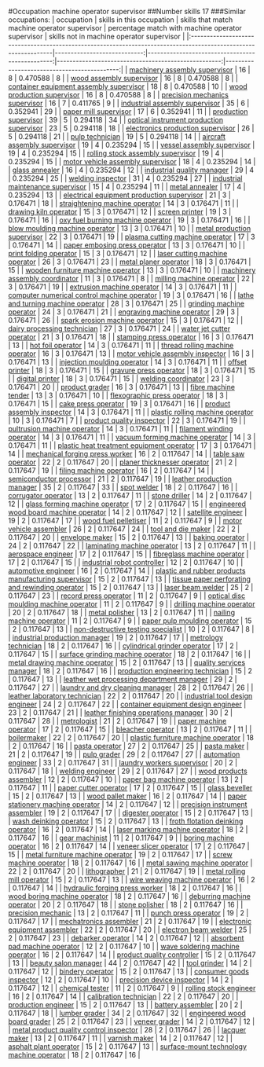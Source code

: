 #Occupation machine operator supervisor
##Number skills 17
###Similar occupations:
| occupation                                                                                                      |   skills in this occupation |   skills that match machine operator supervisor |   percentage match with machine operator supervisor |   skills not in machine operator supervisor |
|:----------------------------------------------------------------------------------------------------------------|----------------------------:|------------------------------------------------:|----------------------------------------------------:|--------------------------------------------:|
| [machinery assembly supervisor](machinery_assembly_supervisor.md)                                               |                          16 |                                               8 |                                            0.470588 |                                           8 |
| [wood assembly supervisor](wood_assembly_supervisor.md)                                                         |                          16 |                                               8 |                                            0.470588 |                                           8 |
| [container equipment assembly supervisor](container_equipment_assembly_supervisor.md)                           |                          18 |                                               8 |                                            0.470588 |                                          10 |
| [wood production supervisor](wood_production_supervisor.md)                                                     |                          16 |                                               8 |                                            0.470588 |                                           8 |
| [precision mechanics supervisor](precision_mechanics_supervisor.md)                                             |                          16 |                                               7 |                                            0.411765 |                                           9 |
| [industrial assembly supervisor](industrial_assembly_supervisor.md)                                             |                          35 |                                               6 |                                            0.352941 |                                          29 |
| [paper mill supervisor](paper_mill_supervisor.md)                                                               |                          17 |                                               6 |                                            0.352941 |                                          11 |
| [production supervisor](production_supervisor.md)                                                               |                          39 |                                               5 |                                            0.294118 |                                          34 |
| [optical instrument production supervisor](optical_instrument_production_supervisor.md)                         |                          23 |                                               5 |                                            0.294118 |                                          18 |
| [electronics production supervisor](electronics_production_supervisor.md)                                       |                          26 |                                               5 |                                            0.294118 |                                          21 |
| [pulp technician](pulp_technician.md)                                                                           |                          19 |                                               5 |                                            0.294118 |                                          14 |
| [aircraft assembly supervisor](aircraft_assembly_supervisor.md)                                                 |                          19 |                                               4 |                                            0.235294 |                                          15 |
| [vessel assembly supervisor](vessel_assembly_supervisor.md)                                                     |                          19 |                                               4 |                                            0.235294 |                                          15 |
| [rolling stock assembly supervisor](rolling_stock_assembly_supervisor.md)                                       |                          19 |                                               4 |                                            0.235294 |                                          15 |
| [motor vehicle assembly supervisor](motor_vehicle_assembly_supervisor.md)                                       |                          18 |                                               4 |                                            0.235294 |                                          14 |
| [glass annealer](glass_annealer.md)                                                                             |                          16 |                                               4 |                                            0.235294 |                                          12 |
| [industrial quality manager](industrial_quality_manager.md)                                                     |                          29 |                                               4 |                                            0.235294 |                                          25 |
| [welding inspector](welding_inspector.md)                                                                       |                          31 |                                               4 |                                            0.235294 |                                          27 |
| [industrial maintenance supervisor](industrial_maintenance_supervisor.md)                                       |                          15 |                                               4 |                                            0.235294 |                                          11 |
| [metal annealer](metal_annealer.md)                                                                             |                          17 |                                               4 |                                            0.235294 |                                          13 |
| [electrical equipment production supervisor](electrical_equipment_production_supervisor.md)                     |                          21 |                                               3 |                                            0.176471 |                                          18 |
| [straightening machine operator](straightening_machine_operator.md)                                             |                          14 |                                               3 |                                            0.176471 |                                          11 |
| [drawing kiln operator](drawing_kiln_operator.md)                                                               |                          15 |                                               3 |                                            0.176471 |                                          12 |
| [screen printer](screen_printer.md)                                                                             |                          19 |                                               3 |                                            0.176471 |                                          16 |
| [oxy fuel burning machine operator](oxy_fuel_burning_machine_operator.md)                                       |                          19 |                                               3 |                                            0.176471 |                                          16 |
| [blow moulding machine operator](blow_moulding_machine_operator.md)                                             |                          13 |                                               3 |                                            0.176471 |                                          10 |
| [metal production supervisor](metal_production_supervisor.md)                                                   |                          22 |                                               3 |                                            0.176471 |                                          19 |
| [plasma cutting machine operator](plasma_cutting_machine_operator.md)                                           |                          17 |                                               3 |                                            0.176471 |                                          14 |
| [paper embosing press operator](paper_embosing_press_operator.md)                                               |                          13 |                                               3 |                                            0.176471 |                                          10 |
| [print folding operator](print_folding_operator.md)                                                             |                          15 |                                               3 |                                            0.176471 |                                          12 |
| [laser cutting machine operator](laser_cutting_machine_operator.md)                                             |                          26 |                                               3 |                                            0.176471 |                                          23 |
| [metal planer operator](metal_planer_operator.md)                                                               |                          18 |                                               3 |                                            0.176471 |                                          15 |
| [wooden furniture machine operator](wooden_furniture_machine_operator.md)                                       |                          13 |                                               3 |                                            0.176471 |                                          10 |
| [machinery assembly coordinator](machinery_assembly_coordinator.md)                                             |                          11 |                                               3 |                                            0.176471 |                                           8 |
| [milling machine operator](milling_machine_operator.md)                                                         |                          22 |                                               3 |                                            0.176471 |                                          19 |
| [extrusion machine operator](extrusion_machine_operator.md)                                                     |                          14 |                                               3 |                                            0.176471 |                                          11 |
| [computer numerical control machine operator](computer_numerical_control_machine_operator.md)                   |                          19 |                                               3 |                                            0.176471 |                                          16 |
| [lathe and turning machine operator](lathe_and_turning_machine_operator.md)                                     |                          28 |                                               3 |                                            0.176471 |                                          25 |
| [grinding machine operator](grinding_machine_operator.md)                                                       |                          24 |                                               3 |                                            0.176471 |                                          21 |
| [engraving machine operator](engraving_machine_operator.md)                                                     |                          29 |                                               3 |                                            0.176471 |                                          26 |
| [spark erosion machine operator](spark_erosion_machine_operator.md)                                             |                          15 |                                               3 |                                            0.176471 |                                          12 |
| [dairy processing technician](dairy_processing_technician.md)                                                   |                          27 |                                               3 |                                            0.176471 |                                          24 |
| [water jet cutter operator](water_jet_cutter_operator.md)                                                       |                          21 |                                               3 |                                            0.176471 |                                          18 |
| [stamping press operator](stamping_press_operator.md)                                                           |                          16 |                                               3 |                                            0.176471 |                                          13 |
| [hot foil operator](hot_foil_operator.md)                                                                       |                          14 |                                               3 |                                            0.176471 |                                          11 |
| [thread rolling machine operator](thread_rolling_machine_operator.md)                                           |                          16 |                                               3 |                                            0.176471 |                                          13 |
| [motor vehicle assembly inspector](motor_vehicle_assembly_inspector.md)                                         |                          16 |                                               3 |                                            0.176471 |                                          13 |
| [injection moulding operator](injection_moulding_operator.md)                                                   |                          14 |                                               3 |                                            0.176471 |                                          11 |
| [offset printer](offset_printer.md)                                                                             |                          18 |                                               3 |                                            0.176471 |                                          15 |
| [gravure press operator](gravure_press_operator.md)                                                             |                          18 |                                               3 |                                            0.176471 |                                          15 |
| [digital printer](digital_printer.md)                                                                           |                          18 |                                               3 |                                            0.176471 |                                          15 |
| [welding coordinator](welding_coordinator.md)                                                                   |                          23 |                                               3 |                                            0.176471 |                                          20 |
| [product grader](product_grader.md)                                                                             |                          16 |                                               3 |                                            0.176471 |                                          13 |
| [fibre machine tender](fibre_machine_tender.md)                                                                 |                          13 |                                               3 |                                            0.176471 |                                          10 |
| [flexographic press operator](flexographic_press_operator.md)                                                   |                          18 |                                               3 |                                            0.176471 |                                          15 |
| [cake press operator](cake_press_operator.md)                                                                   |                          19 |                                               3 |                                            0.176471 |                                          16 |
| [product assembly inspector](product_assembly_inspector.md)                                                     |                          14 |                                               3 |                                            0.176471 |                                          11 |
| [plastic rolling machine operator](plastic_rolling_machine_operator.md)                                         |                          10 |                                               3 |                                            0.176471 |                                           7 |
| [product quality inspector](product_quality_inspector.md)                                                       |                          22 |                                               3 |                                            0.176471 |                                          19 |
| [pultrusion machine operator](pultrusion_machine_operator.md)                                                   |                          14 |                                               3 |                                            0.176471 |                                          11 |
| [filament winding operator](filament_winding_operator.md)                                                       |                          14 |                                               3 |                                            0.176471 |                                          11 |
| [vacuum forming machine operator](vacuum_forming_machine_operator.md)                                           |                          14 |                                               3 |                                            0.176471 |                                          11 |
| [plastic heat treatment equipment operator](plastic_heat_treatment_equipment_operator.md)                       |                          17 |                                               3 |                                            0.176471 |                                          14 |
| [mechanical forging press worker](mechanical_forging_press_worker.md)                                           |                          16 |                                               2 |                                            0.117647 |                                          14 |
| [table saw operator](table_saw_operator.md)                                                                     |                          22 |                                               2 |                                            0.117647 |                                          20 |
| [planer thicknesser operator](planer_thicknesser_operator.md)                                                   |                          21 |                                               2 |                                            0.117647 |                                          19 |
| [filing machine operator](filing_machine_operator.md)                                                           |                          16 |                                               2 |                                            0.117647 |                                          14 |
| [semiconductor processor](semiconductor_processor.md)                                                           |                          21 |                                               2 |                                            0.117647 |                                          19 |
| [leather production manager](leather_production_manager.md)                                                     |                          35 |                                               2 |                                            0.117647 |                                          33 |
| [spot welder](spot_welder.md)                                                                                   |                          18 |                                               2 |                                            0.117647 |                                          16 |
| [corrugator operator](corrugator_operator.md)                                                                   |                          13 |                                               2 |                                            0.117647 |                                          11 |
| [stone driller](stone_driller.md)                                                                               |                          14 |                                               2 |                                            0.117647 |                                          12 |
| [glass forming machine operator](glass_forming_machine_operator.md)                                             |                          17 |                                               2 |                                            0.117647 |                                          15 |
| [engineered wood board machine operator](engineered_wood_board_machine_operator.md)                             |                          14 |                                               2 |                                            0.117647 |                                          12 |
| [satellite engineer](satellite_engineer.md)                                                                     |                          19 |                                               2 |                                            0.117647 |                                          17 |
| [wood fuel pelletiser](wood_fuel_pelletiser.md)                                                                 |                          11 |                                               2 |                                            0.117647 |                                           9 |
| [motor vehicle assembler](motor_vehicle_assembler.md)                                                           |                          26 |                                               2 |                                            0.117647 |                                          24 |
| [tool and die maker](tool_and_die_maker.md)                                                                     |                          22 |                                               2 |                                            0.117647 |                                          20 |
| [envelope maker](envelope_maker.md)                                                                             |                          15 |                                               2 |                                            0.117647 |                                          13 |
| [baking operator](baking_operator.md)                                                                           |                          24 |                                               2 |                                            0.117647 |                                          22 |
| [laminating machine operator](laminating_machine_operator.md)                                                   |                          13 |                                               2 |                                            0.117647 |                                          11 |
| [aerospace engineer](aerospace_engineer.md)                                                                     |                          17 |                                               2 |                                            0.117647 |                                          15 |
| [fibreglass machine operator](fibreglass_machine_operator.md)                                                   |                          17 |                                               2 |                                            0.117647 |                                          15 |
| [industrial robot controller](industrial_robot_controller.md)                                                   |                          12 |                                               2 |                                            0.117647 |                                          10 |
| [automotive engineer](automotive_engineer.md)                                                                   |                          16 |                                               2 |                                            0.117647 |                                          14 |
| [plastic and rubber products manufacturing supervisor](plastic_and_rubber_products_manufacturing_supervisor.md) |                          15 |                                               2 |                                            0.117647 |                                          13 |
| [tissue paper perforating and rewinding operator](tissue_paper_perforating_and_rewinding_operator.md)           |                          15 |                                               2 |                                            0.117647 |                                          13 |
| [laser beam welder](laser_beam_welder.md)                                                                       |                          25 |                                               2 |                                            0.117647 |                                          23 |
| [record press operator](record_press_operator.md)                                                               |                          11 |                                               2 |                                            0.117647 |                                           9 |
| [optical disc moulding machine operator](optical_disc_moulding_machine_operator.md)                             |                          11 |                                               2 |                                            0.117647 |                                           9 |
| [drilling machine operator](drilling_machine_operator.md)                                                       |                          20 |                                               2 |                                            0.117647 |                                          18 |
| [metal polisher](metal_polisher.md)                                                                             |                          13 |                                               2 |                                            0.117647 |                                          11 |
| [nailing machine operator](nailing_machine_operator.md)                                                         |                          11 |                                               2 |                                            0.117647 |                                           9 |
| [paper pulp moulding operator](paper_pulp_moulding_operator.md)                                                 |                          15 |                                               2 |                                            0.117647 |                                          13 |
| [non-destructive testing specialist](non-destructive_testing_specialist.md)                                     |                          10 |                                               2 |                                            0.117647 |                                           8 |
| [industrial production manager](industrial_production_manager.md)                                               |                          19 |                                               2 |                                            0.117647 |                                          17 |
| [metrology technician](metrology_technician.md)                                                                 |                          18 |                                               2 |                                            0.117647 |                                          16 |
| [cylindrical grinder operator](cylindrical_grinder_operator.md)                                                 |                          17 |                                               2 |                                            0.117647 |                                          15 |
| [surface grinding machine operator](surface_grinding_machine_operator.md)                                       |                          18 |                                               2 |                                            0.117647 |                                          16 |
| [metal drawing machine operator](metal_drawing_machine_operator.md)                                             |                          15 |                                               2 |                                            0.117647 |                                          13 |
| [quality services manager](quality_services_manager.md)                                                         |                          18 |                                               2 |                                            0.117647 |                                          16 |
| [production engineering technician](production_engineering_technician.md)                                       |                          15 |                                               2 |                                            0.117647 |                                          13 |
| [leather wet processing department manager](leather_wet_processing_department_manager.md)                       |                          29 |                                               2 |                                            0.117647 |                                          27 |
| [laundry and dry cleaning manager](laundry_and_dry_cleaning_manager.md)                                         |                          28 |                                               2 |                                            0.117647 |                                          26 |
| [leather laboratory technician](leather_laboratory_technician.md)                                               |                          22 |                                               2 |                                            0.117647 |                                          20 |
| [industrial tool design engineer](industrial_tool_design_engineer.md)                                           |                          24 |                                               2 |                                            0.117647 |                                          22 |
| [container equipment design engineer](container_equipment_design_engineer.md)                                   |                          23 |                                               2 |                                            0.117647 |                                          21 |
| [leather finishing operations manager](leather_finishing_operations_manager.md)                                 |                          30 |                                               2 |                                            0.117647 |                                          28 |
| [metrologist](metrologist.md)                                                                                   |                          21 |                                               2 |                                            0.117647 |                                          19 |
| [paper machine operator](paper_machine_operator.md)                                                             |                          17 |                                               2 |                                            0.117647 |                                          15 |
| [bleacher operator](bleacher_operator.md)                                                                       |                          13 |                                               2 |                                            0.117647 |                                          11 |
| [boilermaker](boilermaker.md)                                                                                   |                          22 |                                               2 |                                            0.117647 |                                          20 |
| [plastic furniture machine operator](plastic_furniture_machine_operator.md)                                     |                          18 |                                               2 |                                            0.117647 |                                          16 |
| [pasta operator](pasta_operator.md)                                                                             |                          27 |                                               2 |                                            0.117647 |                                          25 |
| [pasta maker](pasta_maker.md)                                                                                   |                          21 |                                               2 |                                            0.117647 |                                          19 |
| [pulp grader](pulp_grader.md)                                                                                   |                          29 |                                               2 |                                            0.117647 |                                          27 |
| [automation engineer](automation_engineer.md)                                                                   |                          33 |                                               2 |                                            0.117647 |                                          31 |
| [laundry workers supervisor](laundry_workers_supervisor.md)                                                     |                          20 |                                               2 |                                            0.117647 |                                          18 |
| [welding engineer](welding_engineer.md)                                                                         |                          29 |                                               2 |                                            0.117647 |                                          27 |
| [wood products assembler](wood_products_assembler.md)                                                           |                          12 |                                               2 |                                            0.117647 |                                          10 |
| [paper bag machine operator](paper_bag_machine_operator.md)                                                     |                          13 |                                               2 |                                            0.117647 |                                          11 |
| [paper cutter operator](paper_cutter_operator.md)                                                               |                          17 |                                               2 |                                            0.117647 |                                          15 |
| [glass beveller](glass_beveller.md)                                                                             |                          15 |                                               2 |                                            0.117647 |                                          13 |
| [wood pallet maker](wood_pallet_maker.md)                                                                       |                          16 |                                               2 |                                            0.117647 |                                          14 |
| [paper stationery machine operator](paper_stationery_machine_operator.md)                                       |                          14 |                                               2 |                                            0.117647 |                                          12 |
| [precision instrument assembler](precision_instrument_assembler.md)                                             |                          19 |                                               2 |                                            0.117647 |                                          17 |
| [digester operator](digester_operator.md)                                                                       |                          15 |                                               2 |                                            0.117647 |                                          13 |
| [wash deinking operator](wash_deinking_operator.md)                                                             |                          15 |                                               2 |                                            0.117647 |                                          13 |
| [froth flotation deinking operator](froth_flotation_deinking_operator.md)                                       |                          16 |                                               2 |                                            0.117647 |                                          14 |
| [laser marking machine operator](laser_marking_machine_operator.md)                                             |                          18 |                                               2 |                                            0.117647 |                                          16 |
| [gear machinist](gear_machinist.md)                                                                             |                          11 |                                               2 |                                            0.117647 |                                           9 |
| [boring machine operator](boring_machine_operator.md)                                                           |                          16 |                                               2 |                                            0.117647 |                                          14 |
| [veneer slicer operator](veneer_slicer_operator.md)                                                             |                          17 |                                               2 |                                            0.117647 |                                          15 |
| [metal furniture machine operator](metal_furniture_machine_operator.md)                                         |                          19 |                                               2 |                                            0.117647 |                                          17 |
| [screw machine operator](screw_machine_operator.md)                                                             |                          18 |                                               2 |                                            0.117647 |                                          16 |
| [metal sawing machine operator](metal_sawing_machine_operator.md)                                               |                          22 |                                               2 |                                            0.117647 |                                          20 |
| [lithographer](lithographer.md)                                                                                 |                          21 |                                               2 |                                            0.117647 |                                          19 |
| [metal rolling mill operator](metal_rolling_mill_operator.md)                                                   |                          15 |                                               2 |                                            0.117647 |                                          13 |
| [wire weaving machine operator](wire_weaving_machine_operator.md)                                               |                          16 |                                               2 |                                            0.117647 |                                          14 |
| [hydraulic forging press worker](hydraulic_forging_press_worker.md)                                             |                          18 |                                               2 |                                            0.117647 |                                          16 |
| [wood boring machine operator](wood_boring_machine_operator.md)                                                 |                          18 |                                               2 |                                            0.117647 |                                          16 |
| [deburring machine operator](deburring_machine_operator.md)                                                     |                          20 |                                               2 |                                            0.117647 |                                          18 |
| [stone polisher](stone_polisher.md)                                                                             |                          18 |                                               2 |                                            0.117647 |                                          16 |
| [precision mechanic](precision_mechanic.md)                                                                     |                          13 |                                               2 |                                            0.117647 |                                          11 |
| [punch press operator](punch_press_operator.md)                                                                 |                          19 |                                               2 |                                            0.117647 |                                          17 |
| [mechatronics assembler](mechatronics_assembler.md)                                                             |                          21 |                                               2 |                                            0.117647 |                                          19 |
| [electronic equipment assembler](electronic_equipment_assembler.md)                                             |                          22 |                                               2 |                                            0.117647 |                                          20 |
| [electron beam welder](electron_beam_welder.md)                                                                 |                          25 |                                               2 |                                            0.117647 |                                          23 |
| [debarker operator](debarker_operator.md)                                                                       |                          14 |                                               2 |                                            0.117647 |                                          12 |
| [absorbent pad machine operator](absorbent_pad_machine_operator.md)                                             |                          12 |                                               2 |                                            0.117647 |                                          10 |
| [wave soldering machine operator](wave_soldering_machine_operator.md)                                           |                          16 |                                               2 |                                            0.117647 |                                          14 |
| [product quality controller](product_quality_controller.md)                                                     |                          15 |                                               2 |                                            0.117647 |                                          13 |
| [beauty salon manager](beauty_salon_manager.md)                                                                 |                          44 |                                               2 |                                            0.117647 |                                          42 |
| [tool grinder](tool_grinder.md)                                                                                 |                          14 |                                               2 |                                            0.117647 |                                          12 |
| [bindery operator](bindery_operator.md)                                                                         |                          15 |                                               2 |                                            0.117647 |                                          13 |
| [consumer goods inspector](consumer_goods_inspector.md)                                                         |                          12 |                                               2 |                                            0.117647 |                                          10 |
| [precision device inspector](precision_device_inspector.md)                                                     |                          14 |                                               2 |                                            0.117647 |                                          12 |
| [chemical tester](chemical_tester.md)                                                                           |                          11 |                                               2 |                                            0.117647 |                                           9 |
| [rolling stock engineer](rolling_stock_engineer.md)                                                             |                          16 |                                               2 |                                            0.117647 |                                          14 |
| [calibration technician](calibration_technician.md)                                                             |                          22 |                                               2 |                                            0.117647 |                                          20 |
| [production engineer](production_engineer.md)                                                                   |                          15 |                                               2 |                                            0.117647 |                                          13 |
| [battery assembler](battery_assembler.md)                                                                       |                          20 |                                               2 |                                            0.117647 |                                          18 |
| [lumber grader](lumber_grader.md)                                                                               |                          34 |                                               2 |                                            0.117647 |                                          32 |
| [engineered wood board grader](engineered_wood_board_grader.md)                                                 |                          25 |                                               2 |                                            0.117647 |                                          23 |
| [veneer grader](veneer_grader.md)                                                                               |                          14 |                                               2 |                                            0.117647 |                                          12 |
| [metal product quality control inspector](metal_product_quality_control_inspector.md)                           |                          28 |                                               2 |                                            0.117647 |                                          26 |
| [lacquer maker](lacquer_maker.md)                                                                               |                          13 |                                               2 |                                            0.117647 |                                          11 |
| [varnish maker](varnish_maker.md)                                                                               |                          14 |                                               2 |                                            0.117647 |                                          12 |
| [asphalt plant operator](asphalt_plant_operator.md)                                                             |                          15 |                                               2 |                                            0.117647 |                                          13 |
| [surface-mount technology machine operator](surface-mount_technology_machine_operator.md)                       |                          18 |                                               2 |                                            0.117647 |                                          16 |
